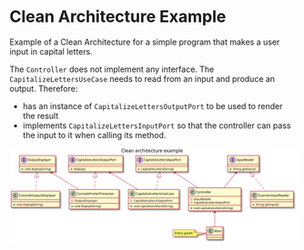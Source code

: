 # Clean Architecture Example

Example of a Clean Architecture for a simple program that makes a user input in capital letters.

The `Controller` does not implement any interface.
The `CapitalizeLettersUseCase` needs to read from an input and produce an output. Therefore:
- has an instance of `CapitalizeLettersOutputPort` to be used to render the result
- implements `CapitalizeLettersInputPort` so that the controller can pass the input to it when calling its method.

![class-diagram](class-diagram.svg)
